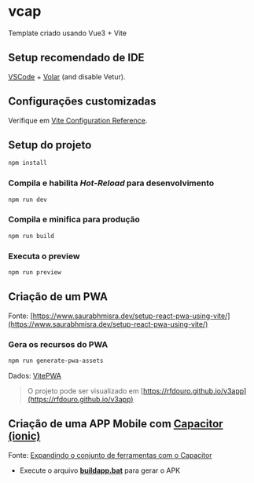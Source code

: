 # vcap

Template criado usando Vue3 + Vite

## Setup recomendado de IDE

[VSCode](https://code.visualstudio.com/) + [Volar](https://marketplace.visualstudio.com/items?itemName=Vue.volar) (and disable Vetur).

## Configurações customizadas

Verifique em [Vite Configuration Reference](https://vite.dev/config/).

## Setup do projeto

```sh
npm install
```

### Compila e habilita *Hot-Reload* para desenvolvimento

```sh
npm run dev
```

### Compila e minifica para produção

```sh
npm run build
```

### Executa o preview

```sh
npm run preview
```

## Criação de um PWA

Fonte: [https://www.saurabhmisra.dev/setup-react-pwa-using-vite/](https://www.saurabhmisra.dev/setup-react-pwa-using-vite/)

### Gera os recursos do PWA

```sh
npm run generate-pwa-assets
```

Dados: [VitePWA](https://vite-pwa-org.netlify.app/)

> O projeto pode ser visualizado em [https://rfdouro.github.io/v3app](https://rfdouro.github.io/v3app)

## Criação de uma APP Mobile com [Capacitor (ionic)](https://capacitorjs.com/)

Fonte: [Expandindo o conjunto de ferramentas com o Capacitor](https://docs.google.com/document/d/1Xp-Xjem0nWmZuVabnhgex4So7unCNa2zJCUjmQYg1Z4/view?tab=t.0#heading=h.miazjc4x8qd1)

* Execute o arquivo [**buildapp.bat**](buildapp.bat) para gerar o APK